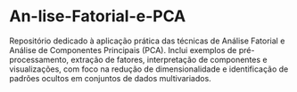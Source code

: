 # An-lise-Fatorial-e-PCA
Repositório dedicado à aplicação prática das técnicas de Análise Fatorial e Análise de Componentes Principais (PCA). Inclui exemplos de pré-processamento, extração de fatores, interpretação de componentes e visualizações, com foco na redução de dimensionalidade e identificação de padrões ocultos em conjuntos de dados multivariados.
